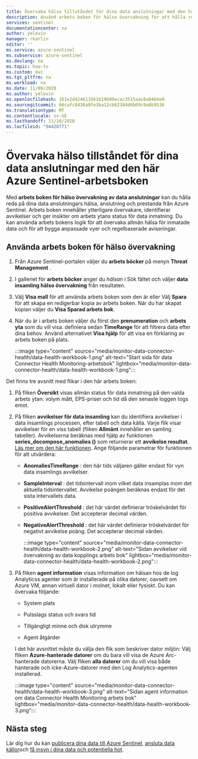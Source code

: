 ```yaml
---
title: Övervaka hälso tillståndet för dina data anslutningar med den här Azure Sentinel-arbetsboken | Microsoft Docs
description: Använd arbets boken för hälso övervakning för att hålla reda på anslutningen och prestandan för dina data anslutningar.
services: sentinel
documentationcenter: na
author: yelevin
manager: rkarlin
editor: ''
ms.service: azure-sentinel
ms.subservice: azure-sentinel
ms.devlang: na
ms.topic: how-to
ms.custom: mvc
ms.tgt_pltfrm: na
ms.workload: na
ms.date: 11/09/2020
ms.author: yelevin
ms.openlocfilehash: 161e2d424611661619b99ecac3515aac6a8464e0
ms.sourcegitcommit: 0dcafc8436a0fe3ba12cb82384d6b69c9a6b9536
ms.translationtype: MT
ms.contentlocale: sv-SE
ms.lasthandoff: 11/10/2020
ms.locfileid: "94428771"
---
```

# <a name="monitor-the-health-of-your-data-connectors-with-this-azure-sentinel-workbook"></a>Övervaka hälso tillståndet för dina data anslutningar med den här Azure Sentinel-arbetsboken

Med **arbets boken för hälso övervakning av data anslutningar** kan du hålla reda på dina data anslutningars hälsa, anslutning och prestanda från Azure Sentinel. Arbets boken innehåller ytterligare övervakare, identifierar avvikelser och ger insikter om arbets ytans status för data inmatning. Du kan använda arbets bokens logik för att övervaka allmän hälsa för inmatade data och för att bygga anpassade vyer och regelbaserade aviseringar.

## <a name="use-the-health-monitoring-workbook"></a>Använda arbets boken för hälso övervakning

1. Från Azure Sentinel-portalen väljer du **arbets böcker** på menyn **Threat Management** .

1. I galleriet för **arbets böcker** anger du *hälsan* i Sök fältet och väljer **data insamling hälso övervakning** från resultaten.

1. Välj **Visa mall** för att använda arbets boken som den är eller Välj **Spara** för att skapa en redigerbar kopia av arbets boken. När du har skapat kopian väljer du **Visa Sparad arbets bok**.

1. När du är i arbets boken väljer du först den **prenumeration** och **arbets yta** som du vill visa. definiera sedan **TimeRange** för att filtrera data efter dina behov. Använd alternativet **Visa hjälp** för att visa en förklaring av arbets boken på plats.

    :::image type="content" source="media/monitor-data-connector-health/data-health-workbook-1.png" alt-text="Start sida för data Connector Health Monitoring-arbetsbok" lightbox="media/monitor-data-connector-health/data-health-workbook-1.png":::

Det finns tre avsnitt med flikar i den här arbets boken:

1. På fliken **Översikt** visas allmän status för data inmatning på den valda arbets ytan: volym mått, EPS-priser och tid då den senaste loggen togs emot.

1. På fliken **avvikelser för data insamling** kan du identifiera avvikelser i data insamlings processen, efter tabell och data källa. Varje flik visar avvikelser för en viss tabell (fliken **Allmänt** innehåller en samling tabeller). Avvikelserna beräknas med hjälp av funktionen **series_decompose_anomalies ()** som returnerar ett **avvikelse resultat**. [Läs mer om den här funktionen](https://docs.microsoft.com/azure/data-explorer/kusto/query/series-decompose-anomaliesfunction?WT.mc_id=Portal-fx). Ange följande parametrar för funktionen för att utvärdera:

    - **AnomaliesTimeRange** : den här tids väljaren gäller endast för vyn data insamlings avvikelser.
    - **SampleInterval** : det tidsintervall inom vilket data insamplas inom det aktuella tidsintervallet. Avvikelse poängen beräknas endast för det sista intervallets data.
    - **PositiveAlertThreshold** : det här värdet definierar tröskelvärdet för positiva avvikelser. Det accepterar decimal värden.
    - **NegativeAlertThreshold** : det här värdet definierar tröskelvärdet för negativt avvikelse poäng. Det accepterar decimal värden.

        :::image type="content" source="media/monitor-data-connector-health/data-health-workbook-2.png" alt-text="Sidan avvikelser vid övervakning av data kopplings arbets bok" lightbox="media/monitor-data-connector-health/data-health-workbook-2.png":::

1. På fliken **agent information** visas information om hälsan hos de log Analyticss agenter som är installerade på olika datorer, oavsett om Azure VM, annan virtuell dator i molnet, lokalt eller fysiskt. Du kan övervaka följande:

   - System plats

   - Pulsslags status och svars tid

   - Tillgängligt minne och disk utrymme

   - Agent åtgärder

    I det här avsnittet måste du välja den flik som beskriver dator miljön: Välj fliken **Azure-hanterade datorer** om du bara vill visa de Azure Arc-hanterade datorerna. Välj fliken **alla datorer** om du vill visa både hanterade och icke-Azure-datorer med den Log Analytics-agenten installerad.

    :::image type="content" source="media/monitor-data-connector-health/data-health-workbook-3.png" alt-text="Sidan agent information om data Connector Health Monitoring arbets bok" lightbox="media/monitor-data-connector-health/data-health-workbook-3.png":::

## <a name="next-steps"></a>Nästa steg
Lär dig hur du kan [publicera dina data till Azure Sentinel](quickstart-onboard.md), [ansluta data källor](connect-data-sources.md)och [få insyn i dina data och potentiella hot](quickstart-get-visibility.md).
